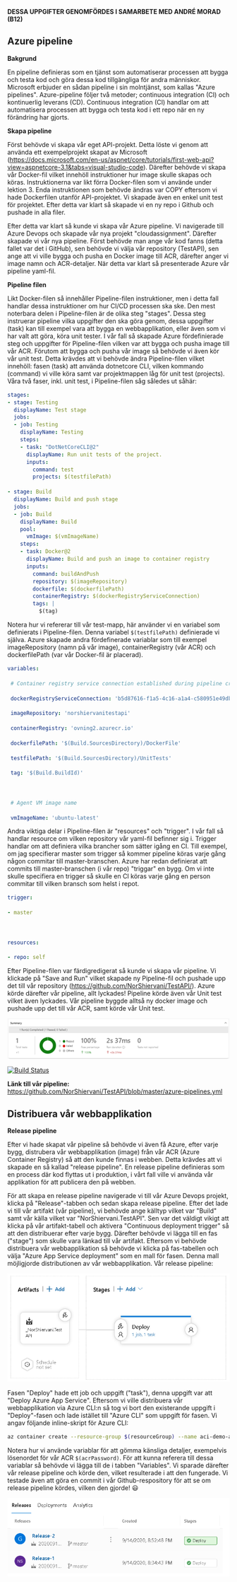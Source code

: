 **DESSA UPPGIFTER GENOMFÖRDES I SAMARBETE MED ANDRÉ MORAD (B12)**

##  **Azure pipeline** 

**Bakgrund** 

En pipeline definieras som en tjänst som automatiserar processen att bygga och testa kod och göra dessa kod tillgängliga för andra människor. Microsoft erbjuder en sådan pipeline i sin molntjänst, som kallas "Azure pipelines".  Azure-pipeline följer två metoder; continuous integration (CI) och kontinuerlig leverans (CD). Continuous integration (CI) handlar om att automatisera processen att bygga och testa kod i ett repo när en ny förändring har gjorts.



**Skapa pipeline** 

Först behövde vi skapa vår eget API-projekt. Detta löste vi genom att använda ett exempelprojekt skapat av Microsoft (https://docs.microsoft.com/en-us/aspnet/core/tutorials/first-web-api?view=aspnetcore-3.1&tabs=visual-studio-code). Därefter behövde vi skapa vår Docker-fil vilket innehöll instruktioner hur image skulle skapas och köras. Instruktionerna var likt förra Docker-filen som vi använde under lektion 3. Enda instruktionen som behövde ändras var COPY eftersom vi hade Dockerfilen utanför API-projektet. Vi skapade även en enkel unit test för projektet. Efter detta var klart så skapade vi en ny repo i Github och pushade in alla filer.



Efter detta var klart så kunde vi skapa vår Azure pipeline. Vi navigerade till Azure Devops och skapade vår nya projekt "cloudassignment". Därefter skapade vi vår nya pipeline. Först behövde man ange vår kod fanns (detta fallet var det i GitHub), sen behövde vi välja vår repository (TestAPI), sen ange att vi ville bygga och pusha en Docker image till ACR, därefter anger vi image namn och ACR-detaljer. När detta var klart så presenterade Azure vår pipeline yaml-fil.



**Pipeline filen** 

Likt Docker-filen så innehåller Pipeline-filen instruktioner, men i detta fall handlar dessa instruktioner om hur CI/CD processen ska ske. Den mest noterbara delen i Pipeline-filen är de olika steg "stages". Dessa steg instruerar pipeline vilka uppgifter den ska göra genom, dessa uppgifter (task) kan till exempel vara att bygga en webbapplikation, eller även som vi har valt att göra, köra unit tester. I vår fall så skapade Azure fördefinierade steg och uppgifter för Pipeline-filen vilken var att bygga och pusha image till vår ACR. Förutom att bygga och pusha vår image så behövde vi även kör vår unit test. Detta krävdes att vi behövde ändra Pipeline-filen vilket innehöll: fasen (task) att använda dotnetcore CLI, vilken kommando (command) vi ville köra samt var projektmappen låg för unit test (projects). Våra två faser, inkl. unit test, i Pipeline-filen såg således ut såhär:


```yaml
stages:
- stage: Testing
  displayName: Test stage
  jobs:  
  - job: Testing
    displayName: Testing
    steps:
    - task: "DotNetCoreCLI@2"
      displayName: Run unit tests of the project.
      inputs:
        command: test
        projects: $(testfilePath)

- stage: Build
  displayName: Build and push stage
  jobs:  
  - job: Build
    displayName: Build
    pool:
      vmImage: $(vmImageName)
    steps:
    - task: Docker@2
      displayName: Build and push an image to container registry
      inputs:
        command: buildAndPush
        repository: $(imageRepository)
        dockerfile: $(dockerfilePath)
        containerRegistry: $(dockerRegistryServiceConnection)
        tags: |
          $(tag)
```



Notera hur vi refererar till vår test-mapp, här använder vi en variabel som definierats i Pipeline-filen. Denna variabel `$(testfilePath)` definierade vi själva. Azure skapade andra fördefinerade variablar som till exempel imageRepository (namn på vår image), containerRegistry (vår ACR) och dockerfilePath (var vår Docker-fil är placerad).



```yaml
variables:

 # Container registry service connection established during pipeline creation

 dockerRegistryServiceConnection: 'b5d87616-f1a5-4c16-a1a4-c580951e49db'

 imageRepository: 'norshiervanitestapi'

 containerRegistry: 'ovning2.azurecr.io'

 dockerfilePath: '$(Build.SourcesDirectory)/DockerFile'

 testfilePath: '$(Build.SourcesDirectory)/UnitTests'

 tag: '$(Build.BuildId)'

 

 # Agent VM image name

 vmImageName: 'ubuntu-latest'
```



Andra viktiga delar i Pipeline-filen är "resources" och "trigger". I vår fall så handlar resource om vilken repository vår yaml-fil befinner sig i. Trigger handlar om att definiera vilka brancher som sätter igång en CI. Till exempel, om jag specifierar master som trigger så kommer pipeline köras varje gång någon commitar till master-branschen. Azure har redan definierat att commits till master-branschen (i vår repo) "triggar" en bygg. Om vi inte skulle specifiera en trigger så skulle en CI köras varje gång en person commitar till vilken bransch som helst i repot. 



```yaml
trigger:

- master



resources:

- repo: self
```



Efter Pipeline-filen var färdigredigerat så kunde vi skapa vår pipeline. Vi klickade på "Save and Run" vilket skapade ny Pipeline-fil och pushade upp det till vår repository (https://github.com/NorShiervani/TestAPI/). Azure körde därefter vår pipeline, allt lyckades! Pipeline körde även vår Unit test vilket även lyckades. Vår pipeline byggde alltså ny docker image och pushade upp det till vår ACR, samt körde vår Unit test.



![PipelineUnitTests](Media/PipelineUnitTests.png)

[![Build Status](https://dev.azure.com/norshiervani0999/cloudassignment/_apis/build/status/NorShiervani.TestAPI?branchName=master)](https://dev.azure.com/norshiervani0999/cloudassignment/_build/latest?definitionId=6&branchName=master)

**Länk till vår pipeline:** https://github.com/NorShiervani/TestAPI/blob/master/azure-pipelines.yml



##  **Distribuera vår webbapplikation** 

**Release pipeline** 

Efter vi hade skapat vår pipeline så behövde vi även få Azure, efter varje bygg, distrubera vår webbapplikation (image) från vår ACR (Azure Container Registry) så att den kunde finnas i webben. Detta krävdes att vi skapade en så kallad "release pipeline". En release pipeline definieras som en process där kod flyttas ut i produktion, i vårt fall ville vi använda vår applikation för att publicera den på webben. 



För att skapa en release pipeline navigerade vi till vår Azure Devops projekt, klicka på "Release"-tabben och sedan skapa release pipeline.  Efter det lade vi till vår artifakt (vår pipeline), vi behövde ange källtyp vilket var "Build" samt vår källa vilket var "NorShiervani.TestAPI".  Sen var det väldigt vikigt att klicka på vår artifakt-tabell och aktivera "Continuous deployment trigger" så att den distribuerar efter varje bygg. Därefter behövde vi lägga till en fas ("stage") som skulle vara länkad till vår artifakt. Eftersom vi behövde distribuera vår webbapplikation så behövde vi klicka på fas-tabellen och välja "Azure App Service deployment" som en mall för fasen. Denna mall möjligjorde distributionen av vår webbapplikation. Vår release pipeline:



![ReleasePipeline](Media/ReleasePipeline.png)



Fasen "Deploy" hade ett job och uppgift ("task"), denna uppgift var att "Deploy Azure App Service". Eftersom vi ville distribuera vår webbapplikation via Azure CLI:n så tog vi bort den existerande uppgift i "Deploy"-fasen och lade istället till "Azure CLI" som uppgift för fasen. Vi angav följande inline-skript för Azure CLI:



```bash
az container create --resource-group $(resourceGroup) --name aci-demo-app --image $(loginServer)/$(imageName):$(Build.BuildId) --registry-login-server $(loginServer) --registry-username $(acrUsername) --registry-password $(acrPassword) --dns-name-label testapinordns1 --ports 80
```



Notera hur vi använde variablar för att gömma känsliga detaljer, exempelvis lösenordet för vår ACR `$(acrPassword)`. För att kunna referera till dessa variablar så behövde vi lägga till de i tabben "Variables". Vi sparade därefter vår release pipeline och körde den, vilket resulterade i att den fungerade. Vi testade även att göra en commit i vår Github-respository för att se om release pipeline kördes, vilken den gjorde! :smiley:



![ReleasePipelineSuccess](Media/ReleasePipelineSuccess.png)




